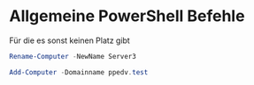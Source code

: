 # Allgemeine PowerShell Befehle

Für die es sonst keinen Platz gibt

```powershell
Rename-Computer -NewName Server3
```

```powershell
Add-Computer -Domainname ppedv.test
```